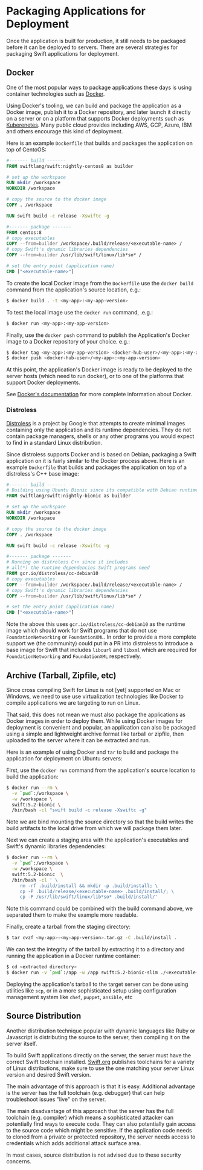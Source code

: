# Packaging Applications for Deployment

Once the application is built for production, it still needs to be packaged before it can be deployed to servers. There are several strategies for packaging Swift applications for deployment.

## Docker

One of the most popular ways to package applications these days is using container technologies such as [Docker](https://www.docker.com).

Using Docker's tooling, we can build and package the application as a Docker image, publish it to a Docker repository, and later launch it directly on a server or on a platform that supports Docker deployments such as [Kuberenetes](https://kubernetes.io). Many public cloud provides including AWS, GCP, Azure, IBM and others encourage this kind of deployment.

Here is an example `Dockerfile` that builds and packages the application on top of CentoOS:

```Dockerfile
#------- build -------
FROM swiftlang/swift:nightly-centos8 as builder

# set up the workspace
RUN mkdir /workspace
WORKDIR /workspace

# copy the source to the docker image
COPY . /workspace

RUN swift build -c release -Xswiftc -g

#------- package -------
FROM centos:8
# copy executables
COPY --from=builder /workspace/.build/release/<executable-name> /
# copy Swift's dynamic libraries dependencies
COPY --from=builder /usr/lib/swift/linux/lib*so* /

# set the entry point (application name)
CMD ["<executable-name>"]
```

To create the local Docker image from the `Dockerfile` use the `docker build` command from the application's source location, e.g.:

```bash
$ docker build . -t <my-app>:<my-app-version>
```

To test the local image use the `docker run` command, .e.g.:

```bash
$ docker run <my-app>:<my-app-version>
```

Finally, use the `docker push` command to publish the Application's Docker image to a Docker repository of your choice. e.g.:

```bash
$ docker tag <my-app>:<my-app-version> <docker-hub-user>/<my-app>:<my-app-version>
$ docker push <docker-hub-user>/<my-app>:<my-app-version>
```

At this point, the application's Docker image is ready to be deployed to the server hosts (which need to run docker), or to one of the platforms that support Docker deployments.

See [Docker's documentation](https://docs.docker.com/engine/reference/commandline/) for more complete information about Docker.

### Distroless

[Distroless](https://github.com/GoogleContainerTools/distroless) is a project by Google that attempts to create minimal images containing only the application and its runtime dependencies. They do not contain package managers, shells or any other programs you would expect to find in a standard Linux distribution.

Since distroless supports Docker and is based on Debian, packaging a Swift application on it is fairly similar to the Docker process above. Here is an example `Dockerfile` that builds and packages the application on top of a distroless's C++ base image:

```Dockerfile
#------- build -------
# Building using Ubuntu Bionic since its compatible with Debian runtime
FROM swiftlang/swift:nightly-bionic as builder

# set up the workspace
RUN mkdir /workspace
WORKDIR /workspace

# copy the source to the docker image
COPY . /workspace

RUN swift build -c release -Xswiftc -g

#------- package -------
# Running on distroless C++ since it includes
# all(*) the runtime dependencies Swift programs need
FROM gcr.io/distroless/cc-debian10
# copy executables
COPY --from=builder /workspace/.build/release/<executable-name> /
# copy Swift's dynamic libraries dependencies
COPY --from=builder /usr/lib/swift/linux/lib*so* /

# set the entry point (application name)
CMD ["<executable-name>"]
```

Note the above this uses `gcr.io/distroless/cc-debian10` as the runtime image which should work for Swift programs that do not use `FoundationNetworking` or `FoundationXML`. In order to provide a more complete support we (the community) could put in a PR into distroless to introduce a base image for Swift that includes `libcurl` and `libxml` which are required for `FoundationNetworking` and `FoundationXML` respectively.

## Archive (Tarball, Zipfile, etc)

Since cross compiling Swift for Linux is not [yet] supported on Mac or Windows, we need to use use virtualization technologies like Docker to compile applications we are targeting to run on Linux.

That said, this does not mean we must also package the applications as Docker images in order to deploy them. While using Docker images for deployment is convenient and popular, an application can also be packaged using a simple and lightweight archive format like tarball or zipfile, then uploaded to the server where it can be extracted and run.

Here is an example of using Docker and `tar` to build and package the application for deployment on Ubuntu servers:

First, use the `docker run` command from the application's source location to build the application:

```bash
$ docker run --rm \
  -v `pwd`:/workspace \
  -w /workspace \
  swift:5.2-bionic \
  /bin/bash -cl "swift build -c release -Xswiftc -g"
```

Note we are bind mounting the source directory so that the build writes the  build artifacts to the local drive from which we will package them later.

Next we can create a staging area with the application's executables and Swift's dynamic libraries dependencies:

```bash
$ docker run --rm \
  -v `pwd`:/workspace \
  -w /workspace \
  swift:5.2-bionic  \
  /bin/bash -cl ' \
     rm -rf .build/install && mkdir -p .build/install; \
     cp -P .build/release/<executable-name> .build/install/; \
     cp -P /usr/lib/swift/linux/lib*so* .build/install/'
```

Note this command could be combined with the build command above, we separated them to make the example more readable.

Finally, create a tarball from the staging directory:

```bash
$ tar cvzf <my-app>-<my-app-version>.tar.gz -C .build/install .
```

We can test the integrity of the tarball by extracting it to a directory and running the application in a Docker runtime container:

```bash
$ cd <extracted directory>
$ docker run -v `pwd`:/app -w /app swift:5.2-bionic-slim ./<executable-name>
```

Deploying the application's tarball to the target server can be done using utilities like `scp`, or in a more sophisticated setup using configuration management system like `chef`, `puppet`, `ansible`,  etc


## Source Distribution

Another distribution technique popular with dynamic languages like Ruby or Javascript is distributing the source to the server, then compiling it on the server itself.

To build Swift applications directly on the server, the server must have the correct Swift toolchain installed. [Swift.org](https://swift.org/download/#linux) publishes toolchains for a variety of Linux distributions, make sure to use the one matching your server Linux version and desired Swift version.

The main advantage of this approach is that it is easy. Additional advantage is the server has the full toolchain (e.g. debugger) that can help troubleshoot issues "live" on the server.

The main disadvantage of this approach that the server has the full toolchain (e.g. compiler) which means a sophisticated attacker can potentially find ways to execute code. They can also potentially gain access to the source code which might be sensitive. If the application code needs to cloned from a private or protected repository, the server needs access to credentials which adds additional attack surface area.

In most cases, source distribution is not advised due to these security concerns.

